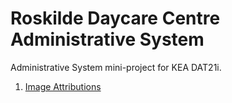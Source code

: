 # Roskilde Daycare Centre Administrative System

Administrative System mini-project for KEA DAT21i.

1. [Image Attributions](src/main/resources/com/main/daycare_administrative_system/assets/LICENSE-DISCLAIMER)